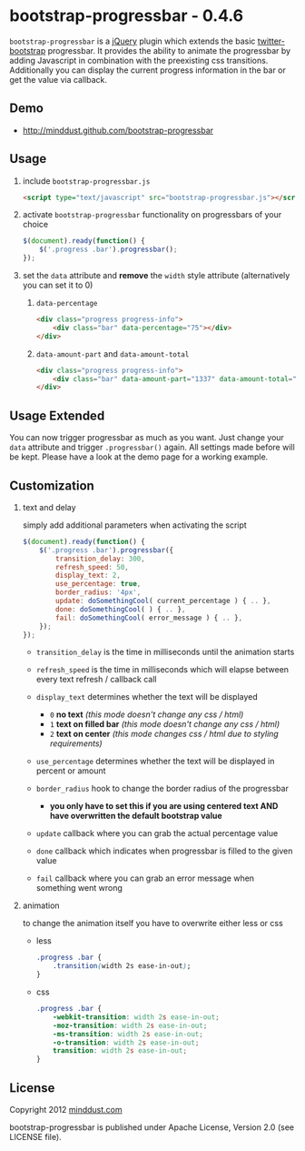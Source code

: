 # bootstrap-progressbar - 0.4.6

`bootstrap-progressbar` is a [jQuery](http://jquery.com) plugin which extends the basic [twitter-bootstrap](http://twitter.github.com/bootstrap) progressbar. It provides the ability to animate the progressbar by adding Javascript in combination with the preexisting css transitions. Additionally you can display the current progress information in the bar or get the value via callback.

## Demo

* http://minddust.github.com/bootstrap-progressbar

## Usage

1. include `bootstrap-progressbar.js`

    ```html
    <script type="text/javascript" src="bootstrap-progressbar.js"></script>
    ```

2. activate `bootstrap-progressbar` functionality on progressbars of your choice

    ```javascript
    $(document).ready(function() {
        $('.progress .bar').progressbar();
    });
    ```

3. set the `data` attribute and __remove__ the `width` style attribute (alternatively you can set it to 0)

    1. `data-percentage`

        ```html
        <div class="progress progress-info">
            <div class="bar" data-percentage="75"></div>
        </div>
        ```

    2. `data-amount-part` and `data-amount-total`

        ```html
        <div class="progress progress-info">
            <div class="bar" data-amount-part="1337" data-amount-total="9000"></div>
        </div>

## Usage Extended

You can now trigger progressbar as much as you want. Just change your `data` attribute and trigger `.progressbar()` again. All settings made before will be kept. Please have a look at the demo page for a working example.

## Customization

1. text and delay

    simply add additional parameters when activating the script

    ```javascript
    $(document).ready(function() {
        $('.progress .bar').progressbar({
            transition_delay: 300,
            refresh_speed: 50,
            display_text: 2,
            use_percentage: true,
            border_radius: '4px',
            update: doSomethingCool( current_percentage ) { .. },
            done: doSomethingCool( ) { .. },
            fail: doSomethingCool( error_message ) { .. },
        });
    });
    ```
    * `transition_delay` is the time in milliseconds until the animation starts
    * `refresh_speed` is the time in milliseconds which will elapse between every text refresh / callback call
    * `display_text` determines whether the text will be displayed

        * `0` __no text__ *(this mode doesn't change any css / html)*
        * `1` __text on filled bar__ *(this mode doesn't change any css / html)*
        * `2` __text on center__ *(this mode changes css / html due to styling requirements)*
    * `use_percentage` determines whether the text will be displayed in percent or amount
    * `border_radius` hook to change the border radius of the progressbar

        * __you only have to set this if you are using centered text AND have overwritten the default bootstrap value__
    * `update` callback where you can grab the actual percentage value
    * `done` callback which indicates when progressbar is filled to the given value
    * `fail` callback where you can grab an error message when something went wrong

2. animation

    to change the animation itself you have to overwrite either less or css
    * less

        ```css
        .progress .bar {
            .transition(width 2s ease-in-out);
        }
        ```
    * css
    
        ```css
        .progress .bar {
            -webkit-transition: width 2s ease-in-out;
            -moz-transition: width 2s ease-in-out;
            -ms-transition: width 2s ease-in-out;
            -o-transition: width 2s ease-in-out;
            transition: width 2s ease-in-out;
        }
        ```

## License

Copyright 2012 [minddust.com](http://www.minddust.com)

bootstrap-progressbar is published under Apache License, Version 2.0 (see LICENSE file).